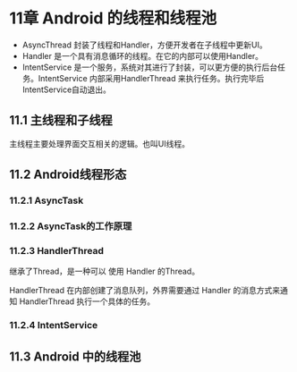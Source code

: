 
# 11章 Android 的线程和线程池

* AsyncThread 封装了线程和Handler，方便开发者在子线程中更新UI。
* Handler 是一个具有消息循环的线程。在它的内部可以使用Handler。
* IntentService 是一个服务，系统对其进行了封装，可以更方便的执行后台任务。IntentService 内部采用HandlerThread 来执行任务。执行完毕后IntentService自动退出。


## 11.1 主线程和子线程
主线程主要处理界面交互相关的逻辑。也叫UI线程。

## 11.2 Android线程形态

### 11.2.1 AsyncTask
### 11.2.2 AsyncTask的工作原理
### 11.2.3 HandlerThread

继承了Thread，是一种可以 使用 Handler 的Thread。

HandlerThread 在内部创建了消息队列，外界需要通过 Handler 的消息方式来通知 HandlerThread 执行一个具体的任务。

### 11.2.4 IntentService



## 11.3 Android 中的线程池

